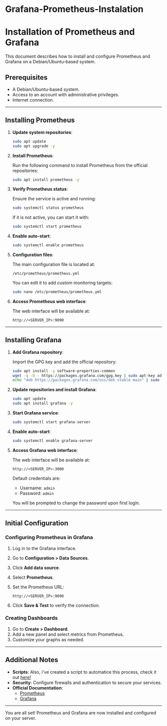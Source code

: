 # Grafana-Prometheus-Instalation

# Installation of Prometheus and Grafana

This document describes how to install and configure Prometheus and Grafana on a Debian/Ubuntu-based system.

## Prerequisites

- A Debian/Ubuntu-based system.
- Access to an account with administrative privileges.
- Internet connection.

---

## Installing Prometheus

1. **Update system repositories**:

   ```bash
   sudo apt update
   sudo apt upgrade -y
   ```

2. **Install Prometheus**:

   Run the following command to install Prometheus from the official repositories:

   ```bash
   sudo apt install prometheus -y
   ```

3. **Verify Prometheus status**:

   Ensure the service is active and running:

   ```bash
   sudo systemctl status prometheus
   ```

   If it is not active, you can start it with:

   ```bash
   sudo systemctl start prometheus
   ```

4. **Enable auto-start**:

   ```bash
   sudo systemctl enable prometheus
   ```

5. **Configuration files**:

   The main configuration file is located at:

   ```
   /etc/prometheus/prometheus.yml
   ```

   You can edit it to add custom monitoring targets:

   ```bash
   sudo nano /etc/prometheus/prometheus.yml
   ```

6. **Access Prometheus web interface**:

   The web interface will be available at:

   ```
   http://<SERVER_IP>:9090
   ```

---

## Installing Grafana

1. **Add Grafana repository**:

   Import the GPG key and add the official repository:

   ```bash
   sudo apt install -y software-properties-common
   wget -q -O - https://packages.grafana.com/gpg.key | sudo apt-key add -
   echo "deb https://packages.grafana.com/oss/deb stable main" | sudo tee /etc/apt/sources.list.d/grafana.list
   ```

2. **Update repositories and install Grafana**:

   ```bash
   sudo apt update
   sudo apt install grafana -y
   ```

3. **Start Grafana service**:

   ```bash
   sudo systemctl start grafana-server
   ```

4. **Enable auto-start**:

   ```bash
   sudo systemctl enable grafana-server
   ```

5. **Access Grafana web interface**:

   The web interface will be available at:

   ```
   http://<SERVER_IP>:3000
   ```

   Default credentials are:
   - Username: `admin`
   - Password: `admin`

   You will be prompted to change the password upon first login.

---

## Initial Configuration

### Configuring Prometheus in Grafana

1. Log in to the Grafana interface.
2. Go to **Configuration > Data Sources**.
3. Click **Add data source**.
4. Select **Prometheus**.
5. Set the Prometheus URL:

   ```
   http://<SERVER_IP>:9090
   ```

6. Click **Save & Test** to verify the connection.

### Creating Dashboards

1. Go to **Create > Dashboard**.
2. Add a new panel and select metrics from Prometheus.
3. Customize your graphs as needed.

---

## Additional Notes
- **Scripts**: Also, i've created a script to automatice this process, check it out [here!](gyp.sh)
- **Security**: Configure firewalls and authentication to secure your services.
- **Official Documentation**:
  - [Prometheus](https://prometheus.io/docs/)
  - [Grafana](https://grafana.com/docs/)

---

You are all set! Prometheus and Grafana are now installed and configured on your server.
